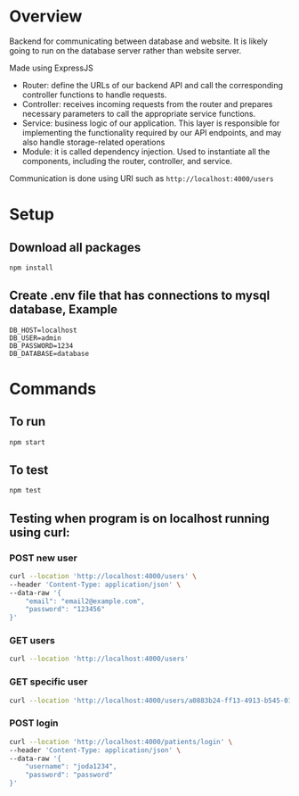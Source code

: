 # Overview
Backend for communicating between database and website. It is likely going to run on the database server rather than website server.

Made using ExpressJS

- Router: define the URLs of our backend API and call the corresponding controller functions to handle requests.
- Controller: receives incoming requests from the router and prepares necessary parameters to call the appropriate service functions.
- Service: business logic of our application. This layer is responsible for implementing the functionality required by our API endpoints, and may also handle storage-related operations
- Module: it is called dependency injection. Used to instantiate all the components, including the router, controller, and service.

Communication is done using URI such as `http://localhost:4000/users`

# Setup
## Download all packages
```bash
npm install
```

## Create .env file that has connections to mysql database, Example
```
DB_HOST=localhost
DB_USER=admin
DB_PASSWORD=1234
DB_DATABASE=database
```

# Commands



## To run
```bash
npm start
```

## To test
```bash
npm test
```

## Testing when program is on localhost running using curl:
### POST new user
```bash
curl --location 'http://localhost:4000/users' \
--header 'Content-Type: application/json' \
--data-raw '{
    "email": "email2@example.com",
    "password": "123456"
}'
```

### GET users
```bash
curl --location 'http://localhost:4000/users'
```

### GET specific user
```bash
curl --location 'http://localhost:4000/users/a0883b24-ff13-4913-b545-0170d654b5d8'
```

### POST login
```bash
curl --location 'http://localhost:4000/patients/login' \
--header 'Content-Type: application/json' \
--data-raw '{
    "username": "joda1234",
    "password": "password"
}'
```